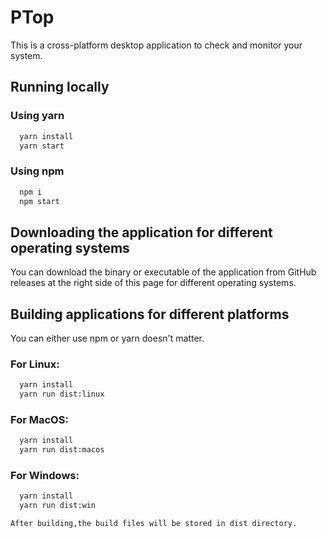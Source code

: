 # PTop

This is a cross-platform desktop application to check and monitor your system.

## Running locally

### Using yarn

```bash
  yarn install
  yarn start
```

### Using npm

```bash
  npm i
  npm start
```


## Downloading the application for different operating systems
You can download the binary or executable of the application from GitHub releases at the right side of this page for different operating systems.

## Building applications for different platforms

You can either use npm or yarn doesn't matter.

### For Linux:

```bash
  yarn install
  yarn run dist:linux
```

### For MacOS:

```bash
  yarn install
  yarn run dist:macos
```

### For Windows:

```bash
  yarn install
  yarn run dist:win
```

`After building,the build files will be stored in dist directory.`
